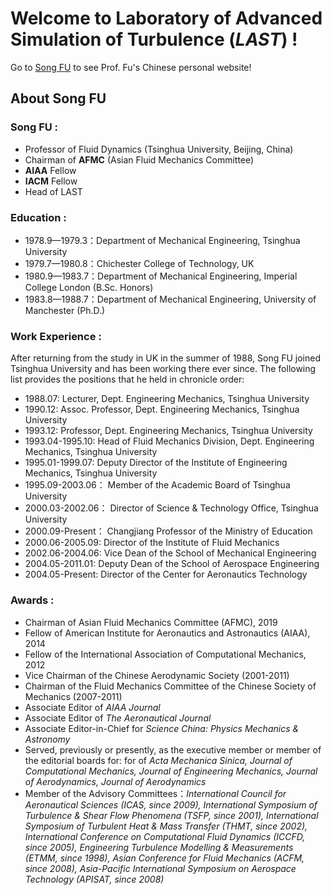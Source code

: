 # Welcome to **Laboratory of Advanced Simulation of Turbulence** (*LAST*) !

Go to [Song FU](https://www.hy.tsinghua.edu.cn/info/1154/1947.htm) to see Prof. Fu's Chinese personal website!


## About Song FU

### Song FU : 

- Professor of Fluid Dynamics (Tsinghua University, Beijing, China)
- Chairman of **AFMC** (Asian Fluid Mechanics Committee)
- **AIAA** Fellow
- **IACM** Fellow
- Head of LAST

### Education :

- 1978.9—1979.3：Department of Mechanical Engineering, Tsinghua University
- 1979.7—1980.8：Chichester College of Technology, UK
- 1980.9—1983.7：Department of Mechanical Engineering, Imperial College London (B.Sc. Honors)
- 1983.8—1988.7：Department of Mechanical Engineering, University of Manchester (Ph.D.)

### Work Experience :

After returning from the study in UK in the summer of 1988, Song FU joined Tsinghua University and has been working there ever since. The following list provides the positions that he held in chronicle order:

- 1988.07:	   Lecturer, Dept. Engineering Mechanics, Tsinghua University
- 1990.12:	   Assoc. Professor, Dept. Engineering Mechanics, Tsinghua University
- 1993.12:	   Professor, Dept. Engineering Mechanics, Tsinghua University
- 1993.04-1995.10: Head of Fluid Mechanics Division, Dept. Engineering Mechanics, Tsinghua University
- 1995.01-1999.07: Deputy Director of the Institute of Engineering Mechanics, Tsinghua University
- 1995.09-2003.06：	Member of the Academic Board of Tsinghua University
- 2000.03-2002.06：	Director of Science & Technology Office, Tsinghua University
- 2000.09-Present：	Changjiang Professor of the Ministry of Education
- 2000.06-2005.09:	Director of the Institute of Fluid Mechanics
- 2002.06-2004.06:	Vice Dean of the School of Mechanical Engineering
- 2004.05-2011.01:	Deputy Dean of the School of Aerospace Engineering
- 2004.05-Present:		Director of the Center for Aeronautics Technology

### Awards :

- Chairman of Asian Fluid Mechanics Committee (AFMC), 2019
- Fellow of American Institute for Aeronautics and Astronautics (AIAA), 2014
- Fellow of the International Association of Computational Mechanics, 2012
- Vice Chairman of the Chinese Aerodynamic Society (2001-2011)
- Chairman of the Fluid Mechanics Committee of the Chinese Society of Mechanics (2007-2011)
- Associate Editor of *AIAA Journal*
- Associate Editor of *The Aeronautical Journal*
- Associate Editor-in-Chief for *Science China: Physics Mechanics & Astronomy*
- Served, previously or presently, as the executive member or member of the editorial boards for: for of *Acta Mechanica Sinica, Journal of Computational Mechanics, Journal of Engineering Mechanics, Journal of Aerodynamics, Journal of Aerodynamics*
- Member of the Advisory Committees：*International Council for Aeronautical Sciences (ICAS, since 2009), International Symposium of Turbulence & Shear Flow Phenomena (TSFP, since 2001), International Symposium of Turbulent Heat & Mass Transfer (THMT, since 2002), International Conference on Computational Fluid Dynamics (ICCFD, since 2005), Engineering Turbulence Modelling & Measurements (ETMM, since 1998), Asian Conference for Fluid Mechanics (ACFM, since 2008), Asia-Pacific International Symposium on Aerospace Technology (APISAT, since 2008)*
